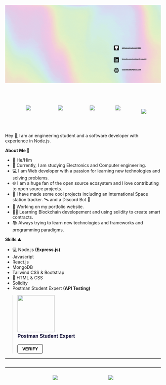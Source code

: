 <html>
<head>
<link rel="stylesheet" href="https://cdn.jsdelivr.net/gh/devicons/devicon@v2.14.0/devicon.min.css">
</head>
<body>
<img src="./bg-3.gif" style="margin-bottom:50px"/>
<div style="display:flex;flex-direction:row;justify-content:space-evenly;width:100%;align-items:center;">
<a href="https://www.linkedin.com/in/utkarsh-tripathi-80a0ab192/" style="margin:20px">
<img src="https://img.shields.io/badge/LinkedIn-0077B5?style=for-the-badge&logo=linkedin&logoColor=white"/>
</a>
<a href="https://github.com/utkarsh-1905" style="margin:20px"><img src="https://img.shields.io/badge/GitHub-100000?style=for-the-badge&logo=github&logoColor=white" />
</a>
<a href="" style="margin:20px"><img src="https://img.shields.io/badge/Twitter-1DA1F2?style=for-the-badge&logo=twitter&logoColor=white" />
</a>
<a href="mailto:utripathi2002@gmail.com"><img src="https://img.shields.io/badge/Gmail-D14836?style=for-the-badge&logo=gmail&logoColor=white"/></a>
<img style="margin-top:20px;margin-left:20px" align="center" src="https://komarev.com/ghpvc/?username=utkarsh-1905&style=plastic&color=ffafbd"/>
</div>

<div style="margin-top:50px">
Hey 👋,I am an engineering student and a software developer with experience in Node.js.

**About Me 🧑**

- 🤠 He/Him
- 📕 Currently, I am studying Electronics and Computer engineering.
- 💻 I am Web developer with a passion for learning new technologies and solving problems.
- 🌐 I am a huge fan of the open source ecosystem and I love contributing to open source projects.
- 🚀 I have made some cool projects including an International Space station tracker. :artificial_satellite: and a Discord Bot 🤖
- 🌠 Working on my portfolio website.
- 🧑‍💻 Learning Blockchain developement and using solidity to create smart contracts.
- 📚 Always trying to learn new technologies and frameworks and programming paradigms.

**Skills ⛰️**

- 💻 Node.js **(Express.js)**
- Javascript
- React.js
- MongoDB
- Tailwind CSS & Bootstrap
- 📝 HTML & CSS
- Solidity
- Postman Student Expert **(API Testing)**
</div>
<blockquote class="badgr-badge" style="font-family: Helvetica, Roboto, &quot;Segoe UI&quot;, Calibri, sans-serif;"><a href="https://api.badgr.io/public/assertions/-ZD1vazFQWedkt3jT44vwg?identity__email=utripathi2002%40gmail.com"><img width="120px" height="120px" src="https://api.badgr.io/public/assertions/-ZD1vazFQWedkt3jT44vwg/image"></a><p class="badgr-badge-name" style="hyphens: auto; overflow-wrap: break-word; word-wrap: break-word;margin: 0; font-size: 16px; font-weight: 600; font-style: normal; font-stretch: normal; line-height: 1.25; letter-spacing: normal; text-align: left; color: #05012c;">Postman Student Expert</p><p style="margin: 16px 0; padding: 0;"><a class="badgr-badge-verify" target="_blank" href="https://badgecheck.io?url=https%3A%2F%2Fapi.badgr.io%2Fpublic%2Fassertions%2F-ZD1vazFQWedkt3jT44vwg%3Fidentity__email%3Dutripathi2002%2540gmail.com&amp;identity__email=utripathi2002%40gmail.com" style="box-sizing: content-box; display: flex; align-items: center; justify-content: center; margin: 0; font-size:14px;color:white; font-weight: bold; width: 48px; height: 16px; border-radius: 4px; border: solid 1px black; text-decoration: none; padding: 6px 16px; margin: 16px 0; color: black;">VERIFY</a></p><script async="async" src="https://badgr.com/assets/widgets.bundle.js"></script></blockquote>
<hr/>
<div style="display:flex;flex-direction:row;justify-content:space-evenly;align-items:center;widht:100%">
<i style="font-size:48px" class="devicon-nodejs-plain-wordmark colored"></i>
<i style="font-size:48px" class="devicon-react-original-wordmark colored"></i>
<i style="font-size:48px" class="devicon-javascript-plain colored"></i>
<i style="font-size:48px" class="devicon-express-original-wordmark colored"></i>
<i style="font-size:48px" class="devicon-mongodb-plain-wordmark colored"></i>
<i style="font-size:48px" class="devicon-html5-plain-wordmark colored"></i>
<i style="font-size:48px" class="devicon-css3-plain-wordmark colored"></i>
<i style="font-size:48px" class="devicon-markdown-original colored"></i>
<i style="font-size:48px" class="devicon-npm-original-wordmark colored"></i>
<i style="font-size:48px" class="devicon-tailwindcss-plain colored"></i>
<i style="font-size:48px" class="devicon-vscode-plain colored"></i>
<i style="font-size:48px" class="devicon-webstorm-plain colored"></i>
<i style="font-size:48px" class="devicon-c-line colored"></i>
<i style="font-size:48px" class="devicon-java-plain colored"></i>
<i style="font-size:48px" class="devicon-go-plain colored"></i>
<i style="font-size:48px" class="devicon-figma-plain colored"></i>
<i style="font-size:48px" class="devicon-canva-original colored"></i>
</div>
<hr/>
<div style="display:flex;flex-direction:row;justify-content:space-evenly;align-items:center;widht:100%">
<img align="center"  style="margin:2%"  src="https://github-readme-stats.vercel.app/api?username=utkarsh-1905&count_private=true&hide=issues,stars&show_icons=true&bg_color=80,c9ffbf,ffafbd&title_color=313552&text_color=886f6f&icon_color=313552&custom_title=My Github Stats"/>
<img align="center"  style="margin:2%" src="https://github-readme-stats.vercel.app/api/top-langs/?username=utkarsh-1905&layout=compact&bg_color=80,c9ffbf,ffafbd&text_color=886f6f&title_color=313552"/>
</div>
</body>
</html>
